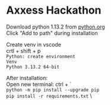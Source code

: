 # Axxess Hackathon

Download python 1.13.2 from [python.org](http://python.org) \
Click "Add to path" during installation

Create venv in vscode \
crtl + shift + p \
`Python: create environment` \
`Venv` \
`Python 3.13.2 64-bit`

After installation: \
Open new terminal: ctrl + \` \
`python -m pip install --upgrade pip` \
`pip install -r requirements.txt` \